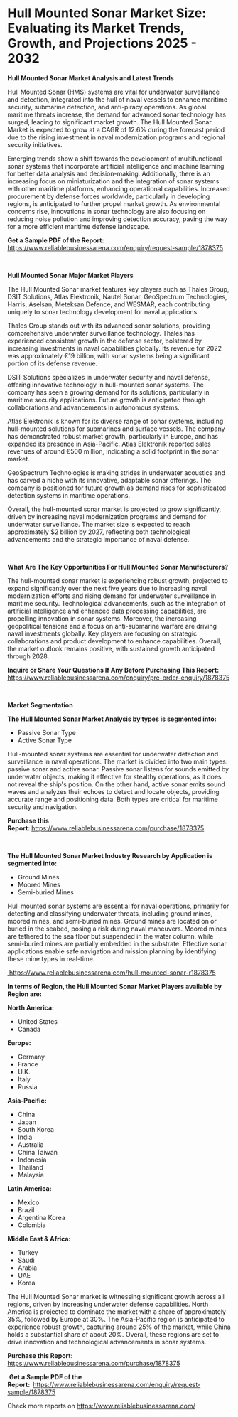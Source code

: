 <p><h1>Hull Mounted Sonar Market Size: Evaluating its Market Trends, Growth, and Projections 2025 - 2032</h1></p><p><strong>Hull Mounted Sonar Market Analysis and Latest Trends</strong></p>
<p><p>Hull Mounted Sonar (HMS) systems are vital for underwater surveillance and detection, integrated into the hull of naval vessels to enhance maritime security, submarine detection, and anti-piracy operations. As global maritime threats increase, the demand for advanced sonar technology has surged, leading to significant market growth. The Hull Mounted Sonar Market is expected to grow at a CAGR of 12.6% during the forecast period due to the rising investment in naval modernization programs and regional security initiatives. </p><p>Emerging trends show a shift towards the development of multifunctional sonar systems that incorporate artificial intelligence and machine learning for better data analysis and decision-making. Additionally, there is an increasing focus on miniaturization and the integration of sonar systems with other maritime platforms, enhancing operational capabilities. Increased procurement by defense forces worldwide, particularly in developing regions, is anticipated to further propel market growth. As environmental concerns rise, innovations in sonar technology are also focusing on reducing noise pollution and improving detection accuracy, paving the way for a more efficient maritime defense landscape.</p></p>
<p><strong>Get a Sample PDF of the Report:&nbsp;</strong> <a href="https://www.reliablebusinessarena.com/enquiry/request-sample/1878375?utm_campaign=2483&utm_medium=2&utm_source=Github&utm_content=ia&utm_term=20022025&utm_id=hull-mounted-sonar">https://www.reliablebusinessarena.com/enquiry/request-sample/1878375</a></p>
<p>&nbsp;</p>
<p><strong>Hull Mounted Sonar Major Market Players</strong></p>
<p><p>The Hull Mounted Sonar market features key players such as Thales Group, DSIT Solutions, Atlas Elektronik, Nautel Sonar, GeoSpectrum Technologies, Harris, Aselsan, Meteksan Defence, and WESMAR, each contributing uniquely to sonar technology development for naval applications.</p><p>Thales Group stands out with its advanced sonar solutions, providing comprehensive underwater surveillance technology. Thales has experienced consistent growth in the defense sector, bolstered by increasing investments in naval capabilities globally. Its revenue for 2022 was approximately €19 billion, with sonar systems being a significant portion of its defense revenue.</p><p>DSIT Solutions specializes in underwater security and naval defense, offering innovative technology in hull-mounted sonar systems. The company has seen a growing demand for its solutions, particularly in maritime security applications. Future growth is anticipated through collaborations and advancements in autonomous systems.</p><p>Atlas Elektronik is known for its diverse range of sonar systems, including hull-mounted solutions for submarines and surface vessels. The company has demonstrated robust market growth, particularly in Europe, and has expanded its presence in Asia-Pacific. Atlas Elektronik reported sales revenues of around €500 million, indicating a solid footprint in the sonar market.</p><p>GeoSpectrum Technologies is making strides in underwater acoustics and has carved a niche with its innovative, adaptable sonar offerings. The company is positioned for future growth as demand rises for sophisticated detection systems in maritime operations.</p><p>Overall, the hull-mounted sonar market is projected to grow significantly, driven by increasing naval modernization programs and demand for underwater surveillance. The market size is expected to reach approximately $2 billion by 2027, reflecting both technological advancements and the strategic importance of naval defense.</p></p>
<p>&nbsp;</p>
<p><strong>What Are The Key Opportunities For Hull Mounted Sonar Manufacturers?</strong></p>
<p><p>The hull-mounted sonar market is experiencing robust growth, projected to expand significantly over the next five years due to increasing naval modernization efforts and rising demand for underwater surveillance in maritime security. Technological advancements, such as the integration of artificial intelligence and enhanced data processing capabilities, are propelling innovation in sonar systems. Moreover, the increasing geopolitical tensions and a focus on anti-submarine warfare are driving naval investments globally. Key players are focusing on strategic collaborations and product development to enhance capabilities. Overall, the market outlook remains positive, with sustained growth anticipated through 2028.</p></p>
<p><strong>Inquire or Share Your Questions If Any Before Purchasing This Report:</strong> <a href="https://www.reliablebusinessarena.com/enquiry/pre-order-enquiry/1878375?utm_campaign=2483&utm_medium=2&utm_source=Github&utm_content=ia&utm_term=20022025&utm_id=hull-mounted-sonar">https://www.reliablebusinessarena.com/enquiry/pre-order-enquiry/1878375</a></p>
<p>&nbsp;</p>
<p><strong>Market Segmentation</strong></p>
<p><strong>The Hull Mounted Sonar Market Analysis by types is segmented into:</strong></p>
<p><ul><li>Passive Sonar Type</li><li>Active Sonar Type</li></ul></p>
<p><p>Hull-mounted sonar systems are essential for underwater detection and surveillance in naval operations. The market is divided into two main types: passive sonar and active sonar. Passive sonar listens for sounds emitted by underwater objects, making it effective for stealthy operations, as it does not reveal the ship's position. On the other hand, active sonar emits sound waves and analyzes their echoes to detect and locate objects, providing accurate range and positioning data. Both types are critical for maritime security and navigation.</p></p>
<p><strong>Purchase this Report:&nbsp;</strong><a href="https://www.reliablebusinessarena.com/purchase/1878375?utm_campaign=2483&utm_medium=2&utm_source=Github&utm_content=ia&utm_term=20022025&utm_id=hull-mounted-sonar">https://www.reliablebusinessarena.com/purchase/1878375</a></p>
<p>&nbsp;</p>
<p><strong>The Hull Mounted Sonar Market Industry Research by Application is segmented into:</strong></p>
<p><ul><li>Ground Mines</li><li>Moored Mines</li><li>Semi-buried Mines</li></ul></p>
<p><p>Hull mounted sonar systems are essential for naval operations, primarily for detecting and classifying underwater threats, including ground mines, moored mines, and semi-buried mines. Ground mines are located on or buried in the seabed, posing a risk during naval maneuvers. Moored mines are tethered to the sea floor but suspended in the water column, while semi-buried mines are partially embedded in the substrate. Effective sonar applications enable safe navigation and mission planning by identifying these mine types in real-time.</p></p>
<p><a href="https://www.reliablebusinessarena.com/hull-mounted-sonar-r1878375?utm_campaign=2483&utm_medium=2&utm_source=Github&utm_content=ia&utm_term=20022025&utm_id=hull-mounted-sonar">&nbsp;https://www.reliablebusinessarena.com/hull-mounted-sonar-r1878375</a></p>
<p><strong>In terms of Region, the Hull Mounted Sonar Market Players available by Region are:</strong></p>
<p>
    <p> <strong> North America: </strong>
        <ul>
            <li>United States</li>
            <li>Canada</li>
        </ul>
        </p> 
    <p> <strong> Europe: </strong>
        <ul>
            <li>Germany</li>
            <li>France</li>
            <li>U.K.</li>
            <li>Italy</li>
            <li>Russia</li>
        </ul>
        </p> 
    <p> <strong> Asia-Pacific: </strong>
        <ul>
            <li>China</li>
            <li>Japan</li>
            <li>South Korea</li>
            <li>India</li>
            <li>Australia</li>
            <li>China Taiwan</li>
            <li>Indonesia</li>
            <li>Thailand</li>
            <li>Malaysia</li>
        </ul>
        </p> 
    <p> <strong> Latin America: </strong>
        <ul>
            <li>Mexico</li>
            <li>Brazil</li>
            <li>Argentina Korea</li>
            <li>Colombia</li>
        </ul>
        </p> 
    <p> <strong> Middle East & Africa: </strong>
        <ul>
            <li>Turkey</li>
            <li>Saudi</li>
            <li>Arabia</li>
            <li>UAE</li>
            <li>Korea</li>
        </ul>
    </p>
    </p>
<p><p>The Hull Mounted Sonar market is witnessing significant growth across all regions, driven by increasing underwater defense capabilities. North America is projected to dominate the market with a share of approximately 35%, followed by Europe at 30%. The Asia-Pacific region is anticipated to experience robust growth, capturing around 25% of the market, while China holds a substantial share of about 20%. Overall, these regions are set to drive innovation and technological advancements in sonar systems.</p></p>
<p><strong>Purchase this Report: </strong><a href="https://www.reliablebusinessarena.com/purchase/1878375?utm_campaign=2483&utm_medium=2&utm_source=Github&utm_content=ia&utm_term=20022025&utm_id=hull-mounted-sonar">https://www.reliablebusinessarena.com/purchase/1878375</a></p>
<p>&nbsp;<strong>Get a Sample PDF of the Report:&nbsp;&nbsp;</strong><a href="https://www.reliablebusinessarena.com/enquiry/request-sample/1878375?utm_campaign=2483&utm_medium=2&utm_source=Github&utm_content=ia&utm_term=20022025&utm_id=hull-mounted-sonar">https://www.reliablebusinessarena.com/enquiry/request-sample/1878375</a></p>
<p><strong></strong></p>
<p>Check more reports on <a href="https://www.reliablebusinessarena.com/?utm_campaign=2483&utm_medium=2&utm_source=Github&utm_content=ia&utm_term=20022025&utm_id=hull-mounted-sonar">https://www.reliablebusinessarena.com/</a></p>